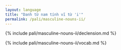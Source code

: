 ```yaml
---
layout: language
title: "Danh từ nam tính vĩ từ 'i'"
permalink: /pali/masculine-nouns-ii/
---
```


{% include pali/masculine-nouns-ii/declension.md %}

{% include pali/masculine-nouns-ii/vocab.md %}